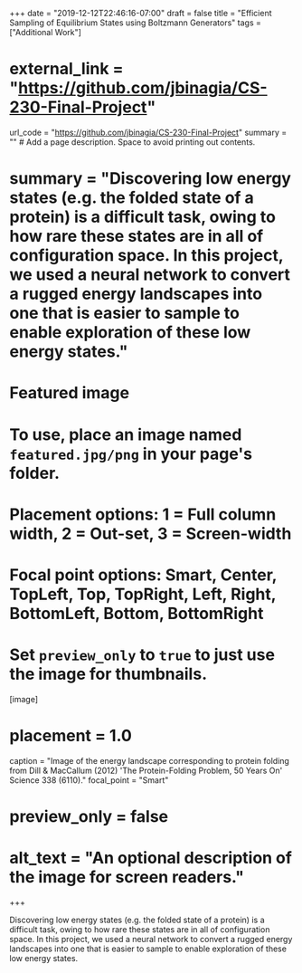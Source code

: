 +++
date = "2019-12-12T22:46:16-07:00"
draft = false
title = "Efficient Sampling of Equilibrium States using Boltzmann Generators"
tags = ["Additional Work"]
# external_link = "https://github.com/jbinagia/CS-230-Final-Project"
url_code = "https://github.com/jbinagia/CS-230-Final-Project"
summary = ""  # Add a page description. Space to avoid printing out contents.
# summary = "Discovering low energy states (e.g. the folded state of a protein) is a difficult task, owing to how rare these states are in all of configuration space. In this project, we used a neural network to convert a rugged energy landscapes into one that is easier to sample to enable exploration of these low energy states."

# Featured image
# To use, place an image named `featured.jpg/png` in your page's folder.
# Placement options: 1 = Full column width, 2 = Out-set, 3 = Screen-width
# Focal point options: Smart, Center, TopLeft, Top, TopRight, Left, Right, BottomLeft, Bottom, BottomRight
# Set `preview_only` to `true` to just use the image for thumbnails.
[image]
# placement = 1.0
  caption = "Image of the energy landscape corresponding to protein folding from Dill & MacCallum (2012) 'The Protein-Folding Problem, 50 Years On' Science 338 (6110)."
  focal_point = "Smart"
# preview_only = false
  # alt_text = "An optional description of the image for screen readers."
+++

Discovering low energy states (e.g. the folded state of a protein) is a difficult task, owing to how rare these states are in all of configuration space. In this project, we used a neural network to convert a rugged energy landscapes into one that is easier to sample to enable exploration of these low energy states.
